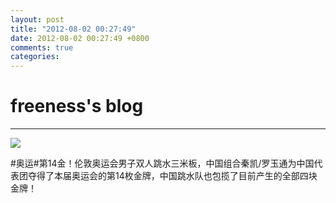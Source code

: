 ```yaml
---
layout: post
title: "2012-08-02 00:27:49"
date: 2012-08-02 00:27:49 +0800
comments: true
categories: 
---
```


# freeness's blog

----------

![](http://okqmqrbgo.bkt.clouddn.com/201208020027491.jpg)

>
\#奥运\#第14金！伦敦奥运会男子双人跳水三米板，中国组合秦凯/罗玉通为中国代表团夺得了本届奥运会的第14枚金牌，中国跳水队也包揽了目前产生的全部四块金牌！